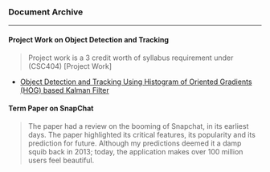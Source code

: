 ### Document Archive

---
#### Project Work on Object Detection and Tracking

> Project work is a 3 credit worth of syllabus requirement under (CSC404) [Project Work]
* [Object Detection and Tracking Using Histogram of Oriented Gradients (HOG) based Kalman Filter](https://github.com/adhikariravi/Documents/raw/master/Histogram%20of%20Oriented%20Gradients.pdf)

#### Term Paper on SnapChat

> The paper had a review on the booming of Snapchat, in its earliest days. The paper highlighted its critical features, its popularity and its prediction for future. Although my predictions deemed it a damp squib back in 2013; today, the application makes over 100 million users feel beautiful.
